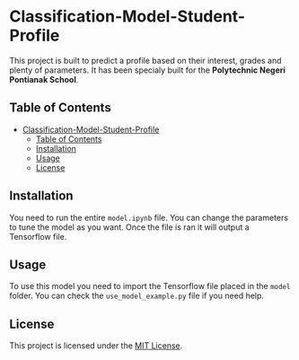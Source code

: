 # Classification-Model-Student-Profile

This project is built to predict a profile based on their interest, grades and plenty of parameters. It has been specialy built for the __Polytechnic Negeri Pontianak School__. 

## Table of Contents

- [Classification-Model-Student-Profile](#classification-model-student-profile)
  - [Table of Contents](#table-of-contents)
  - [Installation](#installation)
  - [Usage](#usage)
  - [License](#license)


## Installation

You need to run the entire `model.ipynb` file. You can change the parameters to tune the model as you want. Once the file is ran it will output a Tensorflow file. 

## Usage

To use this model you need to import the Tensorflow file placed in the `model` folder. You can check the `use_model_example.py` file if you need help. 

## License

This project is licensed under the [MIT License](https://opensource.org/licenses/MIT).

